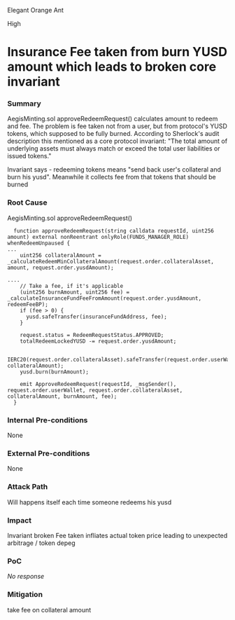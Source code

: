 Elegant Orange Ant

High

# Insurance Fee taken from burn YUSD amount which leads to broken core invariant

### Summary

AegisMinting.sol approveRedeemRequest() calculates amount to redeem and fee. The problem is fee taken not from a user, but from protocol's YUSD tokens, which supposed to be fully burned.
According to Sherlock's audit description this mentioned as a core protocol invariant:
"The total amount of underlying assets must always match or exceed the total user liabilities or issued tokens."

Invariant says -  redeeming tokens means "send back user's collateral and burn his yusd". Meanwhile it collects fee from that tokens that should be burned 

### Root Cause

AegisMinting.sol approveRedeemRequest()

```solidity
  function approveRedeemRequest(string calldata requestId, uint256 amount) external nonReentrant onlyRole(FUNDS_MANAGER_ROLE) whenRedeemUnpaused {
...
    uint256 collateralAmount = _calculateRedeemMinCollateralAmount(request.order.collateralAsset, amount, request.order.yusdAmount);

....
    // Take a fee, if it's applicable
    (uint256 burnAmount, uint256 fee) = _calculateInsuranceFundFeeFromAmount(request.order.yusdAmount, redeemFeeBP);
    if (fee > 0) {
      yusd.safeTransfer(insuranceFundAddress, fee);
    }

    request.status = RedeemRequestStatus.APPROVED;
    totalRedeemLockedYUSD -= request.order.yusdAmount;

    IERC20(request.order.collateralAsset).safeTransfer(request.order.userWallet, collateralAmount);
    yusd.burn(burnAmount);

    emit ApproveRedeemRequest(requestId, _msgSender(), request.order.userWallet, request.order.collateralAsset, collateralAmount, burnAmount, fee);
  }
```

### Internal Pre-conditions

None

### External Pre-conditions

None

### Attack Path

Will happens itself each time someone redeems his yusd 

### Impact

Invariant broken
Fee taken infliates actual token price leading to unexpected arbitrage / token depeg

### PoC

_No response_

### Mitigation

take fee on collateral amount